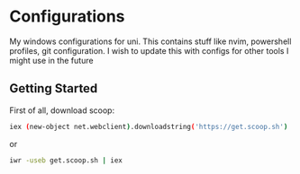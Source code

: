# Configurations
My windows configurations for uni.
This contains stuff like nvim, powershell profiles, git configuration. I wish to update this with configs for other tools I might use in the future


## Getting Started
First of all, download scoop:
```sh
iex (new-object net.webclient).downloadstring('https://get.scoop.sh')
```
or
```sh
iwr -useb get.scoop.sh | iex
```